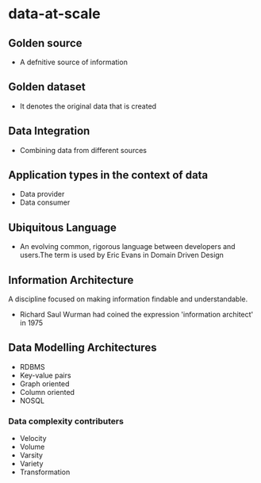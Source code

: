 # data-at-scale

## Golden source
 - A defnitive source of information
## Golden dataset
 - It denotes the original data that is created
## Data Integration
 - Combining data from different sources
## Application types in the context of data
 - Data provider
 - Data consumer
## Ubiquitous Language 
 - An evolving common, rigorous language between developers and users.The term is used by Eric Evans in Domain Driven Design

## Information Architecture
 A discipline focused on making information findable and understandable.
 - Richard Saul Wurman had coined the expression 'information architect' in 1975

## Data Modelling Architectures
 + RDBMS
 + Key-value pairs
 + Graph oriented
 + Column oriented
 + NOSQL
### Data complexity contributers
 + Velocity
 + Volume
 + Varsity
 + Variety
 + Transformation
